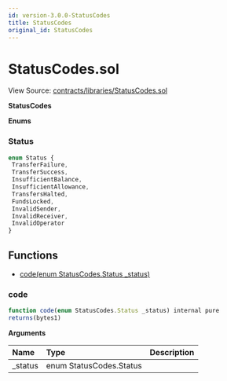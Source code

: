 ```yaml
---
id: version-3.0.0-StatusCodes
title: StatusCodes
original_id: StatusCodes
---
```


# StatusCodes.sol

View Source: [contracts/libraries/StatusCodes.sol](https://github.com/remon-nashid/polymath-core/tree/0c5593835be9dcec69d8de5b12eb17bc7cd77adc/contracts/libraries/StatusCodes.sol)

**StatusCodes**

**Enums**

### Status

```javascript
enum Status {
 TransferFailure,
 TransferSuccess,
 InsufficientBalance,
 InsufficientAllowance,
 TransfersHalted,
 FundsLocked,
 InvalidSender,
 InvalidReceiver,
 InvalidOperator
}
```

## Functions

* [code\(enum StatusCodes.Status \_status\)](statuscodes.md#code)

### code

```javascript
function code(enum StatusCodes.Status _status) internal pure
returns(bytes1)
```

**Arguments**

| Name | Type | Description |
| :--- | :--- | :--- |
| \_status | enum StatusCodes.Status |  |


